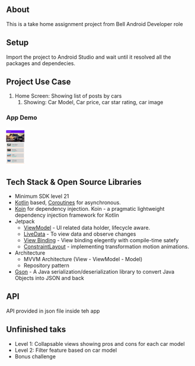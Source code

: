 ## About

This is a take home assignment project from Bell Android Developer role  

## Setup

Import the project to Android Studio and wait until it resolved all the packages and dependecies. 

## Project Use Case

1. Home Screen: Showing list of posts by cars
   1. Showing: Car Model, Car price, car star rating, car image 


### App Demo 

<img src="./art/home_screenshot.png" style="zoom:10%;" />


## Tech Stack & Open Source Libraries

- Minimum SDK level 21
- [Kotlin](https://kotlinlang.org/) based, [Coroutines](https://github.com/Kotlin/kotlinx.coroutines) for asynchronous.
- [Koin](https://github.com/InsertKoinIO/koin) for dependency injection. Koin - a pragmatic lightweight dependency injection framework for Kotlin
- Jetpack
  - [ViewModel](https://developer.android.com/topic/libraries/architecture/viewmodel) - UI related data holder, lifecycle aware.
  - [LiveData](https://developer.android.com/topic/libraries/architecture/livedata) - To view data and observe changes
  - [View Binding](https://developer.android.com/topic/libraries/view-binding) - View binding elegently with compile-time satefy 
  - [ConstraintLayout](https://developer.android.com/reference/androidx/constraintlayout/widget/ConstraintLayout) - implementing transformation motion animations.
- Architecture
  - MVVM Architecture (View - ViewModel - Model)
  - Repository pattern
- [Gson](https://github.com/google/gson) - A Java serialization/deserialization library to convert Java Objects into JSON and back


## API

API provided in json file inside teh app


## Unfinished taks

* Level 1: Collapsable views showing pros and cons for each car model
* Level 2: Filter feature based on car model
* Bonus challenge 
